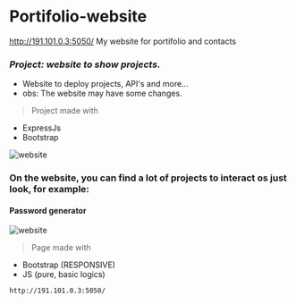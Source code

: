 # Portifolio-website
http://191.101.0.3:5050/
My website for portifolio and contacts

### _Project: website to show projects._
- Website to deploy projects, API's and more...
- obs: The website may have some changes.


> Project made with
- ExpressJs
- Bootstrap
<!--
Com o cursor do mouse:
-->
![website](https://cdn.discordapp.com/attachments/415958635802263552/1088558523706773584/Screenshot_2023-03-23_152438.png)



<h3>On the website, you can find a lot of projects to interact os just look, for example:</h3>
<h4><strong>Password generator</strong></h4>

![website](https://cdn.discordapp.com/attachments/415958635802263552/1088559443815440545/image.png)
>Page made with
- Bootstrap (RESPONSIVE)
- JS (pure, basic logics)

```
http://191.101.0.3:5050/
```
<!--## _How the dashboard works_

The python script found in the file [main.py](https://github.com/Felippefn/Data-visualizer-Dash/blob/main/main.py), reads a file in excel, extracts column by column the necessary information and computates it as a data model for visualization. After extracting the information, the NPS (Net Promoter Score) is calculated. In this way, the user can verify all the information of the conditions established in this topic:

![image](https://user-images.githubusercontent.com/79763393/156893824-afb68f48-edea-4060-aab3-db2608e89751.png)

You can choose the <b>month</b>, <b>year</b> and <b>communication channel with the customer</b>.


## _How does the NPS calculation work?_

The NPS calculation is very simple. Percentage of Promoters - Percentage of Detractors (%Promoters - %Detractors).

<b>The function of this calculation is that:</b>-->
